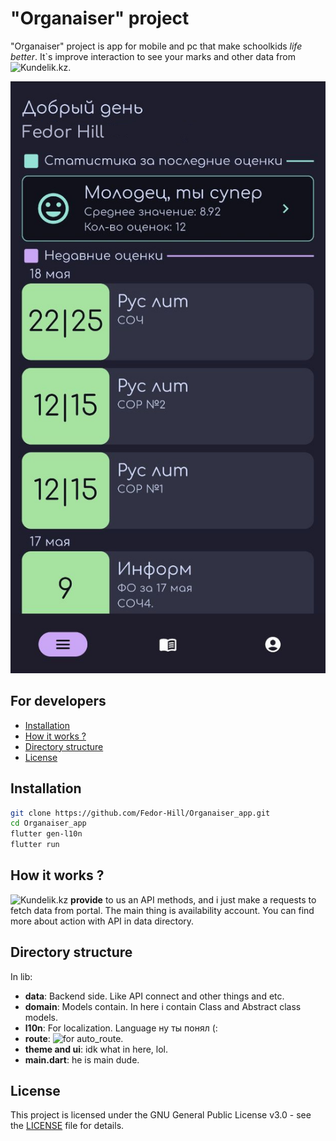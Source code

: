 # "Organaiser" project
"Organaiser" project is app for mobile and pc that make schoolkids *life better*. 
It`s improve interaction to see your marks and other data from ![Kundelik.kz](https://kundelik.kz/).  

![Screenshot](screenshots/screenshot_dark.jpg)

## For developers
- [Installation](#installation)
- [How it works ?](#how-it-works-?)
- [Directory structure](#directory-structure)
- [License](#license)

## Installation
```bash
git clone https://github.com/Fedor-Hill/Organaiser_app.git 
cd Organaiser_app 
flutter gen-l10n
flutter run 
```

## How it works ?
![Kundelik.kz](https://kundelik.kz/) **provide** to us an API methods, and i just make a requests to fetch data from portal. The main thing is availability account. You can find more about action with API in data directory. 

## Directory structure
In lib: 
   * **data**: Backend side. Like API connect and other things and etc.
   * **domain**: Models contain. In here i contain Class and Abstract class models.
   * **l10n**: For localization. Language ну ты понял (:
   * **route**: ![for auto_route](https://pub.dev/packages/auto_route).
   * **theme and ui**: idk what in here, lol. 
   * **main.dart**: he is main dude. 

## License
This project is licensed under the GNU General Public License v3.0 - see the [LICENSE](LICENSE) file for details.
